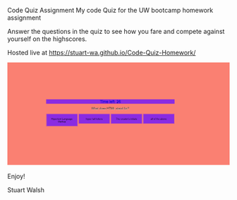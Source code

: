 Code Quiz Assignment
My code Quiz for the UW bootcamp homework assignment

Answer the questions in the quiz to see how you fare and compete against yourself on the highscores.

Hosted live at https://stuart-wa.github.io/Code-Quiz-Homework/

![](codequizss.PNG)

Enjoy!

Stuart Walsh
